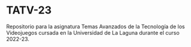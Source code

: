 # TATV-23
Repositorio para la asignatura Temas Avanzados de la Tecnología de los Videojuegos cursada en la Universidad de La Laguna durante el curso 2022-23.
